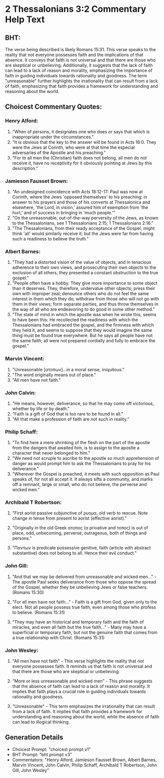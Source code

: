 # 2 Thessalonians 3:2 Commentary Help Text

## BHT:
The verse being described is likely Romans 15:31. This verse speaks to the reality that not everyone possesses faith and the implications of that absence. It conveys that faith is not universal and that there are those who are skeptical or unbelieving. Additionally, it suggests that the lack of faith can lead to a lack of reason and morality, emphasizing the importance of faith in guiding individuals towards rationality and goodness. The term "unreasonable" further highlights the irrationality that can result from a lack of faith, emphasizing that faith provides a framework for understanding and reasoning about the world.

## Choicest Commentary Quotes:
### Henry Alford:
1. "When of persons, it designates one who does or says that which is inappropriate under the circumstances." 
2. "It is obvious that the key to the answer will be found in Acts 18:0. They were the Jews at Corinth, who were at that time the especial adversaries of the Apostle and his preaching."
3. "For to all men the (Christian) faith does not belong, all men do not receive it, have no receptivity for it obviously pointing at Jews by this description."

### Jamieson Fausset Brown:
1. "An undesigned coincidence with Acts 18:12-17: Paul was now at Corinth, where the Jews 'opposed themselves' to his preaching: in answer to his prayers and those of his converts at Thessalonica and elsewhere, 'the Lord, in vision,' assured him of exemption from 'the hurt,' and of success in bringing in 'much people.'" 
2. "On the unreasonable, out-of-the-way perversity of the Jews, as known to the Thessalonians, see 1 Thessalonians 2:15; 1 Thessalonians 2:16."
3. "The Thessalonians, from their ready acceptance of the Gospel, might think 'all' would similarly receive it; but the Jews were far from having such a readiness to believe the truth."

### Albert Barnes:
1. "They had a distorted vision of the value of objects, and in tenacious adherence to their own views, and prosecuting their own objects to the exclusion of all others, they presented a constant obstruction to the true gospel."
2. "People often have a hobby. They give more importance to some object than it deserves. They, therefore, undervalue other objects; press their own with improper zeal; denounce others who do not feel the same interest in them which they do; withdraw from those who will not go with them in their views; form separate parties, and thus throw themselves in the way of all who are endeavoring to do good in some other method."
3. "The state of mind in which the apostle was when he wrote this, seems to have been this: He recollected the readiness with which the Thessalonians had embraced the gospel, and the firmness with which they held it, and seems to suppose that they would imagine the same thing must be found true everywhere. But he says all people have not the same faith; all were not prepared cordially and fully to embrace the gospel."

### Marvin Vincent:
1. "Unreasonable [ατοπων]...in a moral sense, iniquitous." 
2. "The word originally means out of place."
3. "All men have not faith."

### John Calvin:
1. "He means, however, deliverance, so that he may come off victorious, whether by life or by death."
2. "Faith is a gift of God that is too rare to be found in all."
3. "All that make a profession of faith are not such in reality."


### Philip Schaff:
1. "To find here a mere shrinking of the flesh on the part of the apostle from the dangers that awaited him, is to assign to the apostle a character that never belonged to him." 
2. "We need not scruple to ascribe to the apostle so much apprehension of danger as would prompt him to ask the Thessalonians to pray for his deliverance."
3. "Wherever the Gospel is preached, it meets with such opposition as Paul speaks of, for not all accept it. It always sifts a community, and marks off a remnant, large or small, who do not believe, the perverse and wicked men."

### Archibald T Robertson:
1. "First aorist passive subjunctive of ρυομα, old verb to rescue. Note change in tense from present to aorist (effective aorist)."

2. "Originally in the old Greek ατοπος (α privative and τοπος) is out of place, odd, unbecoming, perverse, outrageous, both of things and persons."

3. "Παντων is predicate possessive genitive, faith (article with abstract substantive) does not belong to all. Hence their evil conduct."

### John Gill:
1. "And that we may be delivered from unreasonable and wicked men..." - The apostle Paul seeks deliverance from those who oppose the spread of the Gospel, whether they be unbelieving Jews or false teachers. (Romans 15:30)

2. "For all men have not faith..." - Faith is a gift from God, given only to the elect. Not all people possess true faith, even among those who profess to believe. (Romans 15:31)

3. "They may have an historical and temporary faith and the faith of miracles, and even all faith but the true faith..." - Many may have a superficial or temporary faith, but not the genuine faith that comes from a true relationship with Christ. (Romans 15:31)

### John Wesley:
1. "All men have not faith" - This verse highlights the reality that not everyone possesses faith. It reminds us that faith is not universal and that there are those who are skeptical or unbelieving.

2. "More or less unreasonable and wicked men" - This phrase suggests that the absence of faith can lead to a lack of reason and morality. It implies that faith plays a crucial role in guiding individuals towards rationality and goodness.

3. "Unreasonable" - This term emphasizes the irrationality that can result from a lack of faith. It implies that faith provides a framework for understanding and reasoning about the world, while the absence of faith can lead to illogical thinking.


## Generation Details
- Choicest Prompt: "choicest prompt v1"
- BHT Prompt: "bht prompt v3"
- Commentators: "Henry Alford, Jamieson Fausset Brown, Albert Barnes, Marvin Vincent, John Calvin, Philip Schaff, Archibald T Robertson, John Gill, John Wesley"
